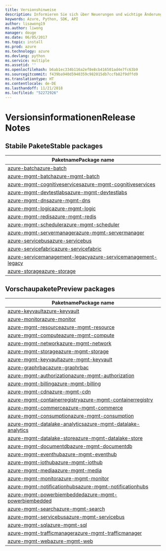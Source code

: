 ```yaml
---
title: Versionshinweise
description: Informieren Sie sich über Neuerungen und wichtige Änderungen in den Azure-Verwaltungsbibliotheken für Python.
keywords: Azure, Python, SDK, API
author: lisawong19
ms.author: liwong
manager: douge
ms.date: 06/05/2017
ms.topic: install
ms.prod: azure
ms.technology: azure
ms.devlang: python
ms.service: multiple
ms.assetid: ''
ms.openlocfilehash: b6ab1ec334b116a2ef8e8cb416501ad4e7fc63b9
ms.sourcegitcommit: f439ba940d5940359c982015db7ccfb82f9dffd9
ms.translationtype: HT
ms.contentlocale: de-DE
ms.lasthandoff: 11/21/2018
ms.locfileid: "52272926"
---
```

# <a name="release-notes"></a><span data-ttu-id="75499-104">Versionsinformationen</span><span class="sxs-lookup"><span data-stu-id="75499-104">Release Notes</span></span>

## <a name="stable-packages"></a><span data-ttu-id="75499-105">Stabile Pakete</span><span class="sxs-lookup"><span data-stu-id="75499-105">Stable packages</span></span>

| <span data-ttu-id="75499-106">Paketname</span><span class="sxs-lookup"><span data-stu-id="75499-106">Package name</span></span> |
|--------------|
|[<span data-ttu-id="75499-107">azure-batch</span><span class="sxs-lookup"><span data-stu-id="75499-107">azure-batch</span></span>](https://pypi.org/project/azure-batch/#history)  |   
|[<span data-ttu-id="75499-108">azure-mgmt-batch</span><span class="sxs-lookup"><span data-stu-id="75499-108">azure-mgmt-batch</span></span>](https://pypi.org/project/azure-mgmt-batch/#history)|
|[<span data-ttu-id="75499-109">azure-mgmt-cognitiveservices</span><span class="sxs-lookup"><span data-stu-id="75499-109">azure-mgmt-cognitiveservices</span></span>](https://pypi.org/project/azure-mgmt-cognitiveservices/#history)|    
|[<span data-ttu-id="75499-110">azure-mgmt-devtestlabs</span><span class="sxs-lookup"><span data-stu-id="75499-110">azure-mgmt-devtestlabs</span></span>](https://pypi.org/project/azure-mgmt-devtestlabs/#history)|    
|[<span data-ttu-id="75499-111">azure-mgmt-dns</span><span class="sxs-lookup"><span data-stu-id="75499-111">azure-mgmt-dns</span></span>](https://pypi.org/project/azure-mgmt-dns/#history) |
|[<span data-ttu-id="75499-112">azure-mgmt-logic</span><span class="sxs-lookup"><span data-stu-id="75499-112">azure-mgmt-logic</span></span>](https://pypi.org/project/azure-mgmt-logic/#history)|
|[<span data-ttu-id="75499-113">azure-mgmt-redis</span><span class="sxs-lookup"><span data-stu-id="75499-113">azure-mgmt-redis</span></span>](https://pypi.org/project/azure-mgmt-redis/#history)|
|[<span data-ttu-id="75499-114">azure-mgmt-scheduler</span><span class="sxs-lookup"><span data-stu-id="75499-114">azure-mgmt-scheduler</span></span>](https://pypi.org/project/azure-mgmt-scheduler/#history)|    
|[<span data-ttu-id="75499-115">azure-mgmt-servermanager</span><span class="sxs-lookup"><span data-stu-id="75499-115">azure-mgmt-servermanager</span></span>](https://pypi.org/project/azure-mgmt-servermanager/#history)|    
|[<span data-ttu-id="75499-116">azure-servicebus</span><span class="sxs-lookup"><span data-stu-id="75499-116">azure-servicebus</span></span>](https://pypi.org/project/azure-mgmt-servicebus/#history)|   
|[<span data-ttu-id="75499-117">azure-servicefabric</span><span class="sxs-lookup"><span data-stu-id="75499-117">azure-servicefabric</span></span>](https://pypi.org/project/azure-servicefabric/#history)|  
|[<span data-ttu-id="75499-118">azure-servicemanagement-legacy</span><span class="sxs-lookup"><span data-stu-id="75499-118">azure-servicemanagement-legacy</span></span>](https://pypi.org/project/azure-servicemanagement-legacy/#history)|    
|[<span data-ttu-id="75499-119">azure-storage</span><span class="sxs-lookup"><span data-stu-id="75499-119">azure-storage</span></span>](https://pypi.org/project/azure-storage/#history)|  

## <a name="preview-packages"></a><span data-ttu-id="75499-120">Vorschaupakete</span><span class="sxs-lookup"><span data-stu-id="75499-120">Preview packages</span></span>

|                                           <span data-ttu-id="75499-121">Paketname</span><span class="sxs-lookup"><span data-stu-id="75499-121">Package name</span></span>                                           |
|--------------------------------------------------------------------------------------------------|
|                [<span data-ttu-id="75499-122">azure-keyvault</span><span class="sxs-lookup"><span data-stu-id="75499-122">azure-keyvault</span></span>](https://pypi.org/project/azure-keyvault/#history)                |
|                 [<span data-ttu-id="75499-123">azure-monitor</span><span class="sxs-lookup"><span data-stu-id="75499-123">azure-monitor</span></span>](https://pypi.org/project/azure-monitor/#history)                 |
|           [<span data-ttu-id="75499-124">azure-mgmt-resource</span><span class="sxs-lookup"><span data-stu-id="75499-124">azure-mgmt-resource</span></span>](https://pypi.org/project/azure-mgmt-resource/#history)           |
|            [<span data-ttu-id="75499-125">azure-mgmt-compute</span><span class="sxs-lookup"><span data-stu-id="75499-125">azure-mgmt-compute</span></span>](https://pypi.org/project/azure-mgmt-compute/#history)            |
|            [<span data-ttu-id="75499-126">azure-mgmt-network</span><span class="sxs-lookup"><span data-stu-id="75499-126">azure-mgmt-network</span></span>](https://pypi.org/project/azure-mgmt-network/#history)            |
|            [<span data-ttu-id="75499-127">azure-mgmt-storage</span><span class="sxs-lookup"><span data-stu-id="75499-127">azure-mgmt-storage</span></span>](https://pypi.org/project/azure-mgmt-storage/#history)            |
|           [<span data-ttu-id="75499-128">azure-mgmt-keyvault</span><span class="sxs-lookup"><span data-stu-id="75499-128">azure-mgmt-keyvault</span></span>](https://pypi.org/project/azure-mgmt-keyvault/#history)           |
|               [<span data-ttu-id="75499-129">azure-graphrbac</span><span class="sxs-lookup"><span data-stu-id="75499-129">azure-graphrbac</span></span>](https://pypi.org/project/azure-graphrbac/#history)               |
|      [<span data-ttu-id="75499-130">azure-mgmt-authorization</span><span class="sxs-lookup"><span data-stu-id="75499-130">azure-mgmt-authorization</span></span>](https://pypi.org/project/azure-mgmt-authorization/#history)      |
|            [<span data-ttu-id="75499-131">azure-mgmt-billing</span><span class="sxs-lookup"><span data-stu-id="75499-131">azure-mgmt-billing</span></span>](https://pypi.org/project/azure-mgmt-billing/#history)            |
|                [<span data-ttu-id="75499-132">azure-mgmt-cdn</span><span class="sxs-lookup"><span data-stu-id="75499-132">azure-mgmt-cdn</span></span>](https://pypi.org/project/azure-mgmt-cdn/#history)                |
|  [<span data-ttu-id="75499-133">azure-mgmt-containerregistry</span><span class="sxs-lookup"><span data-stu-id="75499-133">azure-mgmt-containerregistry</span></span>](https://pypi.org/project/azure-mgmt-containerregistry/#history)  |
|           [<span data-ttu-id="75499-134">azure-mgmt-commerce</span><span class="sxs-lookup"><span data-stu-id="75499-134">azure-mgmt-commerce</span></span>](https://pypi.org/project/azure-mgmt-commerce/#history)           |
|        [<span data-ttu-id="75499-135">azure-mgmt-consumption</span><span class="sxs-lookup"><span data-stu-id="75499-135">azure-mgmt-consumption</span></span>](https://pypi.org/project/azure-mgmt-consumption/#history)        |
| [<span data-ttu-id="75499-136">azure-mgmt-datalake-analytics</span><span class="sxs-lookup"><span data-stu-id="75499-136">azure-mgmt-datalake-analytics</span></span>](https://pypi.org/project/azure-mgmt-datalake-analytics/#history) |
|     [<span data-ttu-id="75499-137">azure-mgmt-datalake-store</span><span class="sxs-lookup"><span data-stu-id="75499-137">azure-mgmt-datalake-store</span></span>](https://pypi.org/project/azure-mgmt-datalake-store/#history)     |
|         [<span data-ttu-id="75499-138">azure-mgmt-documentdb</span><span class="sxs-lookup"><span data-stu-id="75499-138">azure-mgmt-documentdb</span></span>](https://pypi.org/project/azure-mgmt-documentdb/#history)         |
|           [<span data-ttu-id="75499-139">azure-mgmt-eventhub</span><span class="sxs-lookup"><span data-stu-id="75499-139">azure-mgmt-eventhub</span></span>](https://pypi.org/project/azure-mgmt-eventhub/#history)           |
|             [<span data-ttu-id="75499-140">azure-mgmt-iothub</span><span class="sxs-lookup"><span data-stu-id="75499-140">azure-mgmt-iothub</span></span>](https://pypi.org/project/azure-mgmt-iothub/#history)             |
|              [<span data-ttu-id="75499-141">azure-mgmt-media</span><span class="sxs-lookup"><span data-stu-id="75499-141">azure-mgmt-media</span></span>](https://pypi.org/project/azure-mgmt-media/#history)              |
|            [<span data-ttu-id="75499-142">azure-mgmt-monitor</span><span class="sxs-lookup"><span data-stu-id="75499-142">azure-mgmt-monitor</span></span>](https://pypi.org/project/azure-mgmt-monitor/#history)            |
|   [<span data-ttu-id="75499-143">azure-mgmt-notificationhubs</span><span class="sxs-lookup"><span data-stu-id="75499-143">azure-mgmt-notificationhubs</span></span>](https://pypi.org/project/azure-mgmt-notificationhubs/#history)   |
|    [<span data-ttu-id="75499-144">azure-mgmt-powerbiembedded</span><span class="sxs-lookup"><span data-stu-id="75499-144">azure-mgmt-powerbiembedded</span></span>](https://pypi.org/project/azure-mgmt-powerbiembedded/#history)    |
|             [<span data-ttu-id="75499-145">azure-mgmt-search</span><span class="sxs-lookup"><span data-stu-id="75499-145">azure-mgmt-search</span></span>](https://pypi.org/project/azure-mgmt-search/#history)             |
|         [<span data-ttu-id="75499-146">azure-mgmt-servicebus</span><span class="sxs-lookup"><span data-stu-id="75499-146">azure-mgmt-servicebus</span></span>](https://pypi.org/project/azure-mgmt-servicebus/#history)         |
|                [<span data-ttu-id="75499-147">azure-mgmt-sql</span><span class="sxs-lookup"><span data-stu-id="75499-147">azure-mgmt-sql</span></span>](https://pypi.org/project/azure-mgmt-sql/#history)                |
|     [<span data-ttu-id="75499-148">azure-mgmt-trafficmanager</span><span class="sxs-lookup"><span data-stu-id="75499-148">azure-mgmt-trafficmanager</span></span>](https://pypi.org/project/azure-mgmt-trafficmanager/#history)     |
|                [<span data-ttu-id="75499-149">azure-mgmt-web</span><span class="sxs-lookup"><span data-stu-id="75499-149">azure-mgmt-web</span></span>](https://pypi.org/project/azure-mgmt-web/#history)                |

